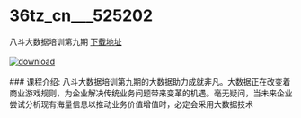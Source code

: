 # 36tz_cn___525202
八斗大数据培训第九期
[下载地址](http://www.36tz.cn/article/525202 "下载地址")
<br/></br>[![download](http://36tz.cn/muke_img/2019_06_3-15-300x227.jpg "下载地址")](http://www.36tz.cn/article/525202 "下载地址")
<br/></br>### 课程介绍:
八斗大数据培训第九期的大数据助力成就非凡。大数据正在改变着商业游戏规则，为企业解决传统业务问题带来变革的机遇。毫无疑问，当未来企业尝试分析现有海量信息以推动业务价值增值时，必定会采用大数据技术


